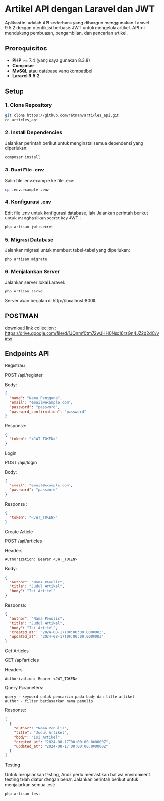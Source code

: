 # Artikel API dengan Laravel dan JWT

Aplikasi ini adalah API sederhana yang dibangun menggunakan Laravel 9.5.2 dengan otentikasi berbasis JWT untuk mengelola artikel. API ini mendukung pembuatan, pengambilan, dan pencarian artikel.

## Prerequisites

- **PHP** >= 7.4 (yang saya gunakan 8.3.8)
- **Composer**
- **MySQL** atau database yang kompatibel
- **Laravel 9.5.2**

## Setup

### 1. Clone Repository

```bash
git clone https://github.com/fatnan/articles_api.git
cd articles_api
```

### 2. Install Dependencies

Jalankan perintah berikut untuk menginstal semua dependensi yang diperlukan:

```bash
composer install
```

### 3. Buat File .env

Salin file .env.example ke file .env:

```bash
cp .env.example .env
```

### 4. Konfigurasi .env

Edit file .env untuk konfigurasi database, lalu Jalankan perintah berikut untuk menghasilkan secret key JWT :

```bash
php artisan jwt:secret
```

### 5. Migrasi Database

Jalankan migrasi untuk membuat tabel-tabel yang diperlukan:

```bash
php artisan migrate
```

### 6. Menjalankan Server

Jalankan server lokal Laravel:

```bash
php artisan serve
```

Server akan berjalan di http://localhost:8000.

## POSTMAN

download link collection : https://drive.google.com/file/d/1JQnmf0tm72wJHH0Nsx16rzGn4JZ2d2dC/view

## Endpoints API
Registrasi

POST /api/register

Body:

```json
{
  "name": "Nama Pengguna",
  "email": "email@example.com",
  "password": "password",
  "password_confirmation": "password"
}
```
Response:
```json
{
  "token": "<JWT_TOKEN>"
}
```
Login

POST /api/login

Body:
```json
{
  "email": "email@example.com",
  "password": "password"
}
```

Response :
```json
{
  "token": "<JWT_TOKEN>"
}
```

Create Article

POST /api/articles

Headers:
```text
Authorization: Bearer <JWT_TOKEN>
```
Body:
```json
{
  "author": "Nama Penulis",
  "title": "Judul Artikel",
  "body": "Isi Artikel"
}
```
Response:
```json
{
  "author": "Nama Penulis",
  "title": "Judul Artikel",
  "body": "Isi Artikel",
  "created_at": "2024-08-17T00:00:00.000000Z",
  "updated_at": "2024-08-17T00:00:00.000000Z"
}
```

Get Articles

GET /api/articles

Headers:
```text
Authorization: Bearer <JWT_TOKEN>
```
Query Parameters:

    query - keyword untuk pencarian pada body dan title artikel
    author - filter berdasarkan nama penulis

Response:
```json
[
  {
    "author": "Nama Penulis",
    "title": "Judul Artikel",
    "body": "Isi Artikel",
    "created_at": "2024-08-17T00:00:00.000000Z",
    "updated_at": "2024-08-17T00:00:00.000000Z"
  }
]
```

Testing

Untuk menjalankan testing, Anda perlu memastikan bahwa environment testing telah diatur dengan benar. Jalankan perintah berikut untuk menjalankan semua test:
```bash
php artisan test
```
